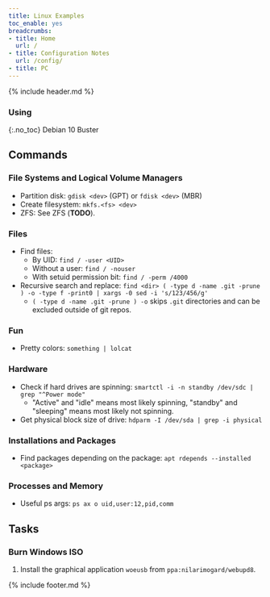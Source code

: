 ```yaml
---
title: Linux Examples
toc_enable: yes
breadcrumbs:
- title: Home
  url: /
- title: Configuration Notes
  url: /config/
- title: PC
---
```

{% include header.md %}

### Using
{:.no_toc}
Debian 10 Buster

## Commands

### File Systems and Logical Volume Managers

- Partition disk: `gdisk <dev>` (GPT) or `fdisk <dev>` (MBR)
- Create filesystem: `mkfs.<fs> <dev>`
- ZFS: See ZFS (**TODO**).

### Files

- Find files:
  - By UID: `find / -user <UID>`
  - Without a user: `find / -nouser`
  - With setuid permission bit: `find / -perm /4000`
- Recursive search and replace: `find <dir> ( -type d -name .git -prune ) -o -type f -print0 | xargs -0 sed -i 's/123/456/g'`
  - `( -type d -name .git -prune ) -o` skips `.git` directories and can be excluded outside of git repos.

### Fun

- Pretty colors: `something | lolcat`

### Hardware

- Check if hard drives are spinning: `smartctl -i -n standby /dev/sdc | grep "^Power mode"`
  - "Active" and "idle" means most likely spinning, "standby" and "sleeping" means most likely not spinning.
- Get physical block size of drive: `hdparm -I /dev/sda | grep -i physical`

### Installations and Packages

- Find packages depending on the package: `apt rdepends --installed <package>`

### Processes and Memory

- Useful ps args: `ps ax o uid,user:12,pid,comm`

## Tasks

### Burn Windows ISO

1. Install the graphical application `woeusb` from `ppa:nilarimogard/webupd8`.

{% include footer.md %}
